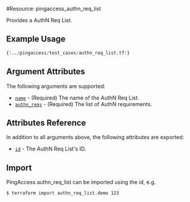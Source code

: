 #Resource: pingaccess_authn_req_list

Provides a AuthN Req List.

## Example Usage
```terraform
{!../pingaccess/test_cases/authn_req_list.tf!}
```

## Argument Attributes

The following arguments are supported:

- [`name`](#name) - (Required) The name of the AuthN Req List.
- [`authn_reqs`](#authn_reqs) - (Required) The list of AuthN requirements.

## Attributes Reference

In addition to all arguments above, the following attributes are exported:

- [`id`](#id) - The AuthN Req List's ID.

## Import

PingAccess authn_req_list can be imported using the id, e.g.

```shell
$ terraform import authn_req_list.demo 123
```